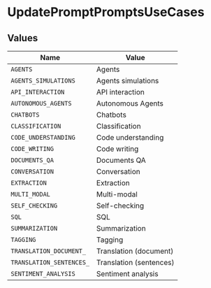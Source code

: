 # UpdatePromptPromptsUseCases


## Values

| Name                     | Value                    |
| ------------------------ | ------------------------ |
| `AGENTS`                 | Agents                   |
| `AGENTS_SIMULATIONS`     | Agents simulations       |
| `API_INTERACTION`        | API interaction          |
| `AUTONOMOUS_AGENTS`      | Autonomous Agents        |
| `CHATBOTS`               | Chatbots                 |
| `CLASSIFICATION`         | Classification           |
| `CODE_UNDERSTANDING`     | Code understanding       |
| `CODE_WRITING`           | Code writing             |
| `DOCUMENTS_QA`           | Documents QA             |
| `CONVERSATION`           | Conversation             |
| `EXTRACTION`             | Extraction               |
| `MULTI_MODAL`            | Multi-modal              |
| `SELF_CHECKING`          | Self-checking            |
| `SQL`                    | SQL                      |
| `SUMMARIZATION`          | Summarization            |
| `TAGGING`                | Tagging                  |
| `TRANSLATION_DOCUMENT_`  | Translation (document)   |
| `TRANSLATION_SENTENCES_` | Translation (sentences)  |
| `SENTIMENT_ANALYSIS`     | Sentiment analysis       |